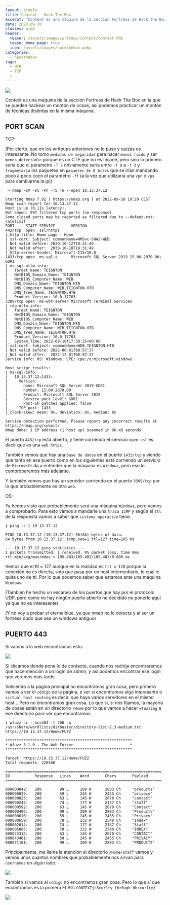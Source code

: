 ```yaml
---
layout: single
title: Context - Hack The Box
excerpt: "Context es una máquina de la sección Fortress de Hack The Box."
date: 2022-09-10
classes: wide
header:
  teaser: /assets/images/writeup-context/context.PNG
  teaser_home_page: true
  icon: /assets/images/hackthebox.webp
categories:
  - hackthebox
tags:  
  - HTB
  - TCP
  - 
---
```


![](/assets/images/writeup-context/context2.jpg)

Context es una máquina de la sección Fortress de Hack The Box en la que se pueden hackear un montón de cosas, así podemos practicar un montón de técnicas distintas en la misma máquina.

## PORT SCAN

TCP:

(Por cierto, que en los writeups anteriores no lo puse y quizas es interesante. No tomo `medidas de seguridad` para hacer `menos ruido` y ser `menos detectable` porque es un CTF que no es Insane, pero sino lo primero seria que el parametro `-T 5` obviamente seria entre `-T 0` a `-T 3` y `fragmetaria` los paquetes en `paquetes de 8 bites` que se irian mandando poco a poco cocn el parametro `-ff` (a la vez que utilizaria una `vpn` o `vps` para cambiarme la ip))

```
 > nmap -sV -sC -Pn -T5 -n --open 10.13.37.12

Starting Nmap 7.92 ( https://nmap.org ) at 2022-09-10 19:29 CEST
Nmap scan report for 10.13.37.12
Host is up (0.11s latency).
Not shown: 997 filtered tcp ports (no-response)
Some closed ports may be reported as filtered due to --defeat-rst-ratelimit
PORT     STATE SERVICE       VERSION
443/tcp  open  ssl/https
|_http-title: Home page - Home
| ssl-cert: Subject: commonName=WMSvc-SHA2-WEB
| Not valid before: 2020-10-12T18:31:49
|_Not valid after:  2030-10-10T18:31:49
|_http-server-header: Microsoft-IIS/10.0
1433/tcp open  ms-sql-s      Microsoft SQL Server 2019 15.00.2070.00; GDR1
| ms-sql-ntlm-info: 
|   Target_Name: TEIGNTON
|   NetBIOS_Domain_Name: TEIGNTON
|   NetBIOS_Computer_Name: WEB
|   DNS_Domain_Name: TEIGNTON.HTB
|   DNS_Computer_Name: WEB.TEIGNTON.HTB
|   DNS_Tree_Name: TEIGNTON.HTB
|_  Product_Version: 10.0.17763
3389/tcp open  ms-wbt-server Microsoft Terminal Services
| rdp-ntlm-info: 
|   Target_Name: TEIGNTON
|   NetBIOS_Domain_Name: TEIGNTON
|   NetBIOS_Computer_Name: WEB
|   DNS_Domain_Name: TEIGNTON.HTB
|   DNS_Computer_Name: WEB.TEIGNTON.HTB
|   DNS_Tree_Name: TEIGNTON.HTB
|   Product_Version: 10.0.17763
|_  System_Time: 2022-09-10T17:30:25+00:00
| ssl-cert: Subject: commonName=WEB.TEIGNTON.HTB
| Not valid before: 2022-06-01T08:57:37
|_Not valid after:  2022-12-01T08:57:37
Service Info: OS: Windows; CPE: cpe:/o:microsoft:windows

Host script results:
| ms-sql-info: 
|   10.13.37.12:1433: 
|     Version: 
|       name: Microsoft SQL Server 2019 GDR1
|       number: 15.00.2070.00
|       Product: Microsoft SQL Server 2019
|       Service pack level: GDR1
|       Post-SP patches applied: false
|_    TCP port: 1433
|_clock-skew: mean: 9s, deviation: 0s, median: 8s

Service detection performed. Please report any incorrect results at https://nmap.org/submit/ .
Nmap done: 1 IP address (1 host up) scanned in 86.48 seconds
```

El puerto `443/tcp` está abierto, y tiene corriendo el servicio `open ssl` es decir que es una `web https`.

También vemos que hay una `Base de datos` en el puerto `1433/tcp` y viendo que tanto en ese puerto como en los siguientes está corriendo un servicio de `Microsoft` da a entender que la máquina es `Windows`, pero eso lo comprobaremos más adelante.

Y también vemos que hay un servidor corriendo en el puerto `3389/tcp` por lo que probablemente es otra `web`.

OS:

Ya hemos visto que probablemente será una máquina `Windows`, pero vamos a comprobarlo. Para esto vamos a mandarle una `traza ICMP` y según el `ttl` de la respuesta vamos a saber que `sistema operativo` tiene.

```
❯ ping -c 1 10.13.37.12

PING 10.13.37.12 (10.13.37.12) 56(84) bytes of data.
64 bytes from 10.13.37.12: icmp_seq=1 ttl=127 time=105 ms

--- 10.13.37.12 ping statistics ---
1 packets transmitted, 1 received, 0% packet loss, time 0ms
rtt min/avg/max/mdev = 105.403/105.403/105.403/0.000 ms
```

Vemos que el ttl = 127 aunque en la realidad es `ttl = 128` porque la conexión no es directa, sino que pasa por un host intermediario, lo cual le quita uno de ttl. Por lo que podemos saber que estamos ante una máquina `Windows`.

(También he hecho un escaneo de los puertos que hay por el protocolo UDP, pero como no hay ningún puerto abierto he decidido no ponerlo aquí ya que no es interesante)

(Y no voy a probar el eternalblue, ya que nmap no lo detecta y al ser un fortress dudo que sea un windows antiguo)

## PUERTO 443

Si vamos a la web encontramos esto:

![](/assets/images/writeup-context/web-1.PNG)

Si clicamos donde pone lo de contacto, cuando nos redirija encontraremos que hace mención a un login de admin, y así podemos encontrar ese login que veremos más tarde.

Volviendo a la página principal no encontramos gran cosa, pero primero vamos a ver el `código` de la página, a ver si encontramos algo interesante o `virtual host routing` es decir, que haya varios servidores en el mismo host... Pero no encontramos gran cosa. Lo que si, si nos fijamos, la mayoría de cosas están en un directorio `/Home` por lo que vamos a hacer `wfuzzing` a ese directorio para ver que encontramos.

```
❯ wfuzz -c --hc=404 -t 200 -w /usr/share/wordlists/dirbuster/directory-list-2.3-medium.txt https://10.13.37.12/Home/FUZZ

********************************************************
* Wfuzz 3.1.0 - The Web Fuzzer                         *
********************************************************

Target: https://10.13.37.12/Home/FUZZ
Total requests: 220560

=====================================================================
ID           Response   Lines    Word       Chars       Payload                                                                                                                     
=====================================================================

000000042:   200        99 L     209 W      2883 Ch     "products"
000000029:   200        59 L     245 W      2455 Ch     "privacy"
000000025:   200        63 L     145 W      2070 Ch     "contact"
000000245:   200        74 L     177 W      2137 Ch     "staff"
000000592:   200        63 L     145 W      2070 Ch     "Contact"
000000496:   200        99 L     209 W      2883 Ch     "Products"
000000616:   200        59 L     245 W      2455 Ch     "Privacy"
000000659:   200        78 L     232 W      2548 Ch     "Index"
000002614:   200        74 L     177 W      2137 Ch     "Staff"
000005085:   200        78 L     232 W      2548 Ch     "INDEX"
000023314:   200        63 L     145 W      2070 Ch     "CONTACT"
000043401:   200        59 L     245 W      2455 Ch     "PRIVACY"                                                                 
000071101:   200        99 L     209 W      2883 Ch     "PRODUCTS"  
```

Principalmente, me llama la atención el directorio `/Home/staff` vamos y vemos unos cuantos nombres que probablemente nos sirvan para `usernames` en algún lado.

![](/assets/images/writeup-context/web-staff.PNG)

También si vamos al `código` no encontramos gran cosa. Pero lo que sí que encontramos es la primera FLAG: `CONTEXT{s3cur1ty_thr0ugh_0bscur1ty}`

![](/assets/images/writeup-context/web-code.PNG)
